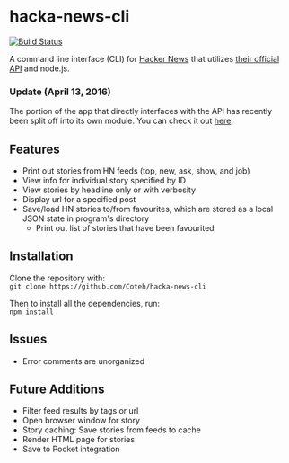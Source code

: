 # hacka-news-cli

[![Build Status](https://travis-ci.org/Coteh/hacka-news-cli.svg?branch=test%2Fharness)](https://travis-ci.org/Coteh/hacka-news-cli)

A command line interface (CLI) for [Hacker News](https://news.ycombinator.com/) that utilizes [their official API](https://github.com/HackerNews/API) and node.js.

### Update (April 13, 2016)
The portion of the app that directly interfaces with the API has recently been split off into its own module. You can check it out [here](https://github.com/Coteh/hacka-news).

## Features
- Print out stories from HN feeds (top, new, ask, show, and job)
- View info for individual story specified by ID
- View stories by headline only or with verbosity
- Display url for a specified post
- Save/load HN stories to/from favourites, which are stored as a local JSON state in program's directory
  - Print out list of stories that have been favourited

## Installation
Clone the repository with:  
`git clone https://github.com/Coteh/hacka-news-cli`

Then to install all the dependencies, run:  
`npm install`

## Issues
- Error comments are unorganized

## Future Additions
- Filter feed results by tags or url
- Open browser window for story
- Story caching: Save stories from feeds to cache
- Render HTML page for stories
- Save to Pocket integration
